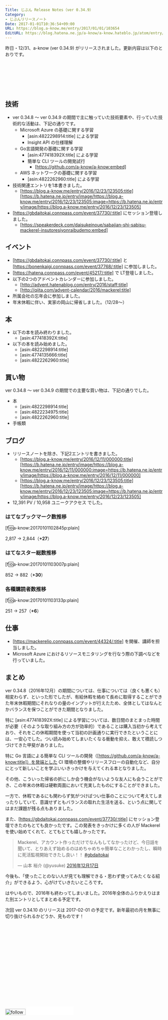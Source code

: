 ```yaml
---
Title: じぶん Release Notes（ver 0.34.9）
Category:
- じぶんリリースノート
Date: 2017-01-01T10:36:54+09:00
URL: https://blog.a-know.me/entry/2017/01/01/103654
EditURL: https://blog.hatena.ne.jp/a-know/a-know.hateblo.jp/atom/entry/10328749687201771537
---
```


昨日・12/31、a-know (ver 0.34.9) がリリースされました。更新内容は以下のとおりです。


<!-- more -->


<script async src="//pagead2.googlesyndication.com/pagead/js/adsbygoogle.js"></script>
<!-- article-top -->
<ins class="adsbygoogle"
     style="display:inline-block;width:728px;height:90px"
     data-ad-client="ca-pub-3463034538369189"
     data-ad-slot="8367620130"></ins>
<script>
(adsbygoogle = window.adsbygoogle || []).push({});
</script>


## 技術
* ver 0.34.8 〜 ver 0.34.9 の期間で主に触っていた技術要素や、行っていた技術的な活動は、下記の通りです。
    * Microsoft Azure の基礎に関する学習
        * [asin:4822298914:title] による学習
        * Insight API の仕様理解
    * Go言語開発の基礎に関する学習
        * [asin:477418392X:title] による学習
        * 簡単な CLI ツールの開発試行
            * [https://github.com/a-know/a-know:embed]
    * AWS ネットワークの基礎に関する学習
        * [asin:4822262960:title] による学習
* 技術関連エントリを1本書きました。
    * [https://blog.a-know.me/entry/2016/12/23/123505:title][https://b.hatena.ne.jp/entry/image/https://blog.a-know.me/entry/2016/12/23/123505:image=https://b.hatena.ne.jp/entry/image/https://blog.a-know.me/entry/2016/12/23/123505]
* [https://gbdaitokai.connpass.com/event/37730/:title] にセッション登壇しました。
    * [https://speakerdeck.com/daisukeinoue/sabajian-shi-sabisu-mackerel-insutoresiyonraibudemo:embed]



## イベント
* [https://gbdaitokai.connpass.com/event/37730/:title] と [https://bonenkaigi.connpass.com/event/37768/:title] に参加しました。
* [https://hatena.connpass.com/event/45217/:title] で LT登壇しました。
* 以下の2つのアドベントカレンダーに参加しました。
    * [http://advent.hatenablog.com/entry/2016/staff:title]
    * [http://qiita.com/advent-calendar/2016/mackerel:title]
* 所属会社の忘年会に参加しました。
* 年末休暇に伴い、実家の岡山に帰省しました。（12/28〜）




## 本
* 以下の本を読み終わりました。
    * [asin:477418392X:title]
* 以下の本を読み始めました。
    * [asin:4822298914:title]
    * [asin:4774135666:title]
    * [asin:4822262960:title]



## 買い物
ver 0.34.8 〜 ver 0.34.9 の期間での主要な買い物は、下記の通りでした。

* 本
    * [asin:4822298914:title]
    * [asin:4822234975:title]
    * [asin:4822262960:title]
* 手帳類



## ブログ
* リリースノートを除き、下記2エントリを書きました。
    * [https://blog.a-know.me/entry/2016/12/11/000000:title][https://b.hatena.ne.jp/entry/image/https://blog.a-know.me/entry/2016/12/11/000000:image=https://b.hatena.ne.jp/entry/image/https://blog.a-know.me/entry/2016/12/11/000000]
    * [https://blog.a-know.me/entry/2016/12/23/123505:title][https://b.hatena.ne.jp/entry/image/https://blog.a-know.me/entry/2016/12/23/123505:image=https://b.hatena.ne.jp/entry/image/https://blog.a-know.me/entry/2016/12/23/123505]
*  12,391 PV /  10,958 ユニークアクセス でした。


### はてなブックマーク数推移

[f:id:a-know:20170101102845p:plain]

2,817 → 2,844（<b>+27</b>）


### はてなスター総数推移

[f:id:a-know:20170101103007p:plain]

852 → 882（<b>+30</b>）


### 各種購読者数推移

[f:id:a-know:20170101103133p:plain]

251 → 257（<b>+6</b>）


## 仕事
* [https://mackerelio.connpass.com/event/44324/:title] を開催、講師を担当しました。
* Microsoft Azure におけるリソースモニタリングを行なう際の下調べなどを行っていました。



## まとめ
ver 0.34.8（2016年12月）の期間については、仕事については（良くも悪くも）相変わらず、といった形でしたが、有給休暇を絡めて長めに取得することができた年末休暇期間にそれなりの量のインプットが行えたため、全体としてはなんとかバランスを保つことができた期間となりました。

特に [asin:477418392X:title] による学習については、数日間のまとまった時間が必要（そのような取り組み方の方が効率的）であることは購入当初から考えており、それをこの休暇期間を使って当初の計画通りに実行できたということには、一安心でした。つい読み始めてしまいたくなる衝動を抑え、敢えて積読しつづけてきた甲斐がありました。

特に Go 言語による簡単な CLI ツールの開発（[https://github.com/a-know/a-know:title]）を発端とした CI 環境の整備やリリースフローの自動化など、自分にとって新しいことを学ぶいいきっかけを与えてくれる本となりました。

その他、こういった帰省の折にしか会う機会がないような友人にも会うことができ、この年末の休暇は硬軟両面において充実したものにすることができました。

一方で、休暇であるにも関わらず気がつけばつい仕事のことについて考えてしまったりしていて、意識せずともバランスの取れた生活を送る、という点に関してはまだ課題が残る点もありました。


また、[https://gbdaitokai.connpass.com/event/37730/:title] にセッション登壇できたのもとても良かったです。この発表をきっかけに多くの人が Mackerel を使い始めてくれて、とてもとても嬉しかったです。


<blockquote class="twitter-tweet" data-lang="ja"><p lang="ja" dir="ltr">Mackerel、アカウント作っただけでなんもしてなかったけど、今日話を聞いて、とりあえず始めるのはめちゃめちゃ簡単なことわかったし、瞬時に死活監視開始できたし良い！！ <a href="https://twitter.com/hashtag/gbdaitokai?src=hash">#gbdaitokai</a></p>&mdash; 山本 裕介 (@yusuke) <a href="https://twitter.com/yusuke/status/810035963892117504">2016年12月17日</a></blockquote>
<script async src="//platform.twitter.com/widgets.js" charset="utf-8"></script>


今後も、「使ったことのない人が見ても理解できる・思わず使ってみたくなる紹介」ができるよう、心がけていきたいところです。


はやいもので、2016年も終わってしまいました。2016年全体のふりかえりはまた別エントリとしてまとめる予定です。


次回 ver 0.34.10 のリリースは 2017-02-01 の予定です。新年最初の月を無事に切り抜けられるかどうか、見ものです！



<script async src="//pagead2.googlesyndication.com/pagead/js/adsbygoogle.js"></script>
<!-- article-bottom2 -->
<ins class="adsbygoogle"
     style="display:inline-block;width:300px;height:250px"
     data-ad-client="ca-pub-3463034538369189"
     data-ad-slot="5274552934"></ins>
<script>
(adsbygoogle = window.adsbygoogle || []).push({});
</script>


<div>
<a href='http://cloud.feedly.com/#subscription%2Ffeed%2Fhttp%3A%2F%2Fblog.a-know.me%2Ffeed'  target='blank'><img id='feedlyFollow' src='//s3.feedly.com/img/follows/feedly-follow-rectangle-volume-small_2x.png' alt='follow us in feedly' width='65' height='20'></a>

<iframe src="//blog.hatena.ne.jp/a-know/a-know.hateblo.jp/subscribe/iframe" allowtransparency="true" frameborder="0" scrolling="no" width="150" height="28"></iframe>
</div>
